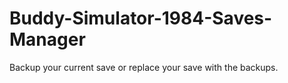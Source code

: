 # Buddy-Simulator-1984-Saves-Manager
Backup your current save or replace your save with the backups.
